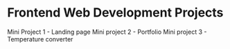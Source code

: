 # Frontend Web Development Projects
Mini Project 1 - Landing page
Mini project 2 - Portfolio
Mini project 3 - Temperature converter

